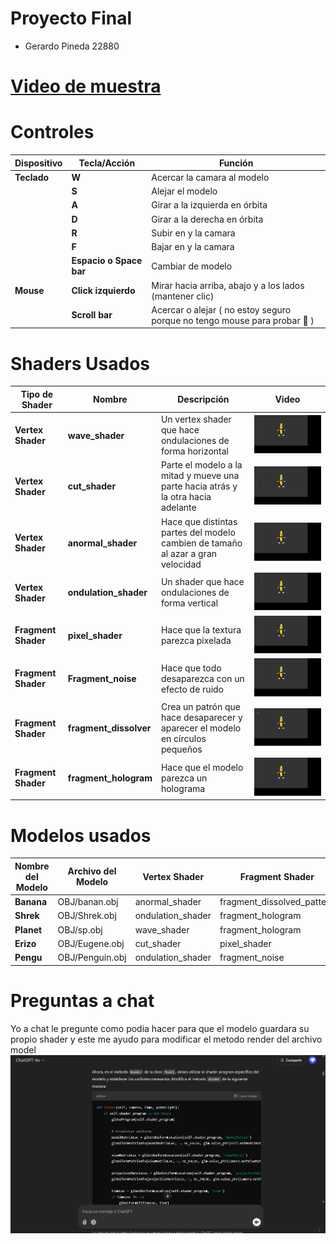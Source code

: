 # Proyecto Final

- Gerardo Pineda 22880

# [Video de muestra](https://github.com/Gerax5/OpenGL/blob/Proyecto/videos/video1042113675.mp4)

# Controles

| **Dispositivo** | **Tecla/Acción**        | **Función**                                                              |
| --------------- | ----------------------- | ------------------------------------------------------------------------ |
| **Teclado**     | **W**                   | Acercar la camara al modelo                                          |
|                 | **S**                   | Alejar el modelo                                           |
|                 | **A**                   | Girar a la izquierda en órbita                                           |
|                 | **D**                   | Girar a la derecha en órbita                                             |
| |**R** | Subir en y la camara  |
| |**F** | Bajar en y la camara |
|                 | **Espacio o Space bar** | Cambiar de modelo                                                        |
| **Mouse**       | **Click izquierdo**     | Mirar hacia arriba, abajo y a los lados (mantener clic)                  |
|                 | **Scroll bar**          | Acercar o alejar ( no estoy seguro porque no tengo mouse para probar 🫠 ) |

# Shaders Usados

| **Tipo de Shader**  | **Nombre**             | **Descripción**                                                                   | **Video**                                                                                                                 |
| ------------------- | ---------------------- | --------------------------------------------------------------------------------- | ------------------------------------------------------------------------------------------------------------------------- |
| **Vertex Shader**   | **wave_shader**        | Un vertex shader que hace ondulaciones de forma horizontal                        | ![Ver video](https://github.com/Gerax5/OpenGL/blob/main/videos/gifs/vertex/pygame%20window%202024-10-28%2019-59-40.gif)   |
| **Vertex Shader**   | **cut_shader**         | Parte el modelo a la mitad y mueve una parte hacia atrás y la otra hacia adelante | ![Ver video](https://github.com/Gerax5/OpenGL/blob/main/videos/gifs/vertex/pygame%20window%202024-10-28%2019-59-57.gif)   |
| **Vertex Shader**   | **anormal_shader**     | Hace que distintas partes del modelo cambien de tamaño al azar a gran velocidad   | ![Ver video](https://github.com/Gerax5/OpenGL/blob/main/videos/gifs/vertex/pygame%20window%202024-10-28%2020-01-02.gif)   |
| **Vertex Shader**   | **ondulation_shader**  | Un shader que hace ondulaciones de forma vertical                                 | ![Ver video](https://github.com/Gerax5/OpenGL/blob/main/videos/gifs/vertex/pygame%20window%202024-10-28%2020-01-15.gif)   |
| **Fragment Shader** | **pixel_shader**       | Hace que la textura parezca pixelada                                              | ![Ver video](https://github.com/Gerax5/OpenGL/blob/main/videos/gifs/fragment/pygame%20window%202024-10-28%2020-08-00.gif) |
| **Fragment Shader** | **Fragment_noise**     | Hace que todo desaparezca con un efecto de ruido                                  | ![Ver video](https://github.com/Gerax5/OpenGL/blob/main/videos/gifs/fragment/pygame%20window%202024-10-28%2020-08-18.gif) |
| **Fragment Shader** | **fragment_dissolver** | Crea un patrón que hace desaparecer y aparecer el modelo en círculos pequeños     | ![Ver video](https://github.com/Gerax5/OpenGL/blob/main/videos/gifs/fragment/pygame%20window%202024-10-28%2020-09-53.gif) |
| **Fragment Shader** | **fragment_hologram**  | Hace que el modelo parezca un holograma                                           | ![Ver video](https://github.com/Gerax5/OpenGL/blob/main/videos/gifs/fragment/pygame%20window%202024-10-28%2020-10-09.gif) |

# Modelos usados

| **Nombre del Modelo** | **Archivo del Modelo** | **Vertex Shader** | **Fragment Shader**        |
| --------------------- | ---------------------- | ----------------- | -------------------------- |
| **Banana**            | OBJ/banan.obj          | anormal_shader    | fragment_dissolved_pattern |
| **Shrek**             | OBJ/Shrek.obj          | ondulation_shader | fragment_hologram          |
| **Planet**            | OBJ/sp.obj             | wave_shader       | fragment_hologram          |
| **Erizo**            | OBJ/Eugene.obj         | cut_shader        | pixel_shader               |
| **Pengu**             | OBJ/Penguin.obj        | ondulation_shader | fragment_noise             |

# Preguntas a chat
Yo a chat le pregunte como podia hacer para que el modelo guardara su propio shader y este me ayudo para modificar el metodo render del archivo model
![Imagen de chatio](https://github.com/Gerax5/OpenGL/blob/Proyecto/videos/chatio.png)
